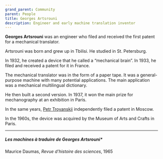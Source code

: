 ```yaml
---
grand_parent: Community
parent: People
title: Georges Artsrouni
description: Engineer and early machine translation inventor
---
```


**Georges Artsrouni** was an engineer who filed and received the first patent for a mechanical translator.

Artsrouni was born and grew up in Tbilisi.  He studied in St. Petersburg.

In 1932, he created a device that he called a “mechanical brain”.  In 1933, he filed and received a patent for it in France.

The mechanical translator was in the form of a paper tape. It was a general-purpose machine with many potential applications. The main application was a mechanical multilingual dictionary.

He then built a second version.  In 1937, it won the main prize for mechanography at an exhibition in Paris.

In the same years, [Petr Troyanskii](petr-troyanskii.md) independently filed a patent in Moscow.

In the 1960s, the device was acquired by the Museum of Arts and Crafts in Paris.

---

 ##### Les machines à traduire de Georges Artsrouni*
 Maurice Daumas, *Revue d’histoire des sciences*, 1965
